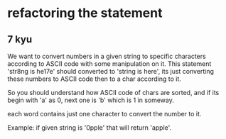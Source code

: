 # refactoring the statement
## 7 kyu

We want to convert numbers in a given string to specific characters according to ASCII code with some manipulation on it. This statement 'str8ng is he17e' should converted to 'string is here', its just converting these numbers to ASCII code then to a char according to it.

So you should understand how ASCII code of chars are sorted, and if its begin with 'a' as 0, next one is 'b' which is 1 in someway.

each word contains just one character to convert the number to it.

Example: if given string is '0pple' that will return 'apple'.
